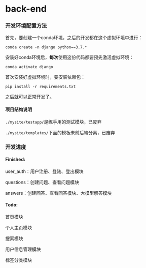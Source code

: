 # back-end


### 开发环境配置方法

首先，要创建一个conda环境，之后的开发都在这个虚拟环境中进行：

`conda create -n django python==3.7.*`

安装好conda环境后，**每次**使用这份代码都要预先激活虚拟环境：

`conda activate django`

首次安装好虚拟环境时，要安装依赖包：

`pip install -r requirements.txt`

之后就可以正常开发了。

#### 项目结构说明

`./mysite/testapp/`是练手用的测试模块，已废弃


`./mysite/templates/`下面的模板未前后端分离，已废弃




### 开发进度
#### Finished:

user_auth：用户注册、登陆、登出模块

questions：创建问题、查看问题模块

answers：创建回答、查看回答模块、大模型解答模块

#### Todo:


首页模块

个人主页模块

搜索模块

用户信息管理模块

标签分类模块
